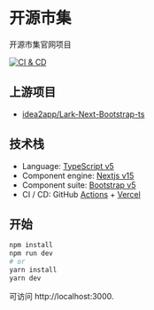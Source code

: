 # 开源市集

开源市集官网项目

[![CI & CD](https://github.com/Open-Source-Bazaar/Open-Source-Bazaar.github.io/actions/workflows/main.yml/badge.svg)][7]

## 上游项目

- [idea2app/Lark-Next-Bootstrap-ts][1]

## 技术栈

- Language: [TypeScript v5][2]
- Component engine: [Nextjs v15][3]
- Component suite: [Bootstrap v5][4]
- CI / CD: GitHub [Actions][10] + [Vercel][11]

## 开始

```bash
npm install
npm run dev
# or
yarn install
yarn dev
```

可访问 http://localhost:3000.

[1]: https://github.com/idea2app/Lark-Next-Bootstrap-ts
[2]: https://www.typescriptlang.org/
[3]: https://nextjs.org/
[4]: https://getbootstrap.com/
[7]: https://github.com/Open-Source-Bazaar/Open-Source-Bazaar.github.io/actions/workflows/main.yml
[10]: https://github.com/features/actions
[11]: https://vercel.com/
